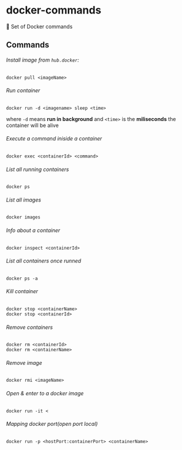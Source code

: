 # docker-commands
🐳  Set of Docker commands

## Commands

###### Install image from `hub.docker`:

```
docker pull <imageName> 
```

###### Run container 

```
docker run -d <imagename> sleep <time>
```

where `-d` means **run in background** and `<time>` is the **miliseconds** the container will be alive

###### Execute a command iniside a container
```
docker exec <containerId> <command>
```

###### List all running containers 

```
docker ps
```

###### List all images 

```
docker images
```

###### Info about a container 

```
docker inspect <containerId> 
```

###### List all containers once runned

```
docker ps -a
```

###### Kill container

```
docker stop <containerName>
docker stop <containerId>
```
###### Remove containers

```
docker rm <containerId>
docker rm <containerName>
```

###### Remove image
```
docker rmi <imageName>
```

###### Open & enter to a docker image

```
docker run -it <
```

###### Mapping docker port(open port local)

```
docker run -p <hostPort:containerPort> <containerName>
```
